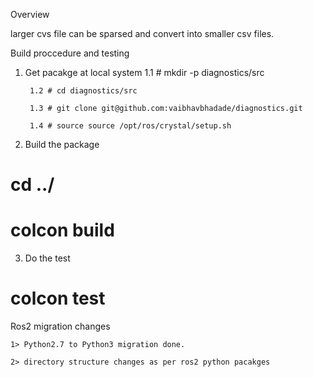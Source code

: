 Overview

larger cvs file can be sparsed and convert into smaller csv files.

Build proccedure and testing

1. Get pacakge at local system
        1.1 # mkdir -p diagnostics/src

        1.2 # cd diagnostics/src

        1.3 # git clone git@github.com:vaibhavbhadade/diagnostics.git

        1.4 # source source /opt/ros/crystal/setup.sh



2. Build the package
 # cd ../
 # colcon build

3. Do the test
 # colcon test


Ros2 migration changes

	1> Python2.7 to Python3 migration done. 

	2> directory structure changes as per ros2 python pacakges
